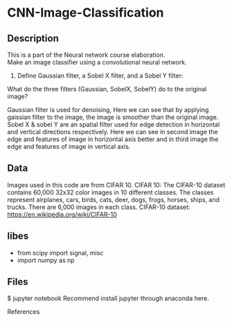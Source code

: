# CNN-Image-Classification
## Description
This is a part of the Neural network course elaboration.\
Make an image classifier using a convolutional neural network.

1. Define Gaussian filter, a Sobel X filter, and a Sobel Y filter:

What do the three filters (Gaussian, SobelX, SobelY) do to the original image?

Gaussian filter is used for denoising, Here we can see that by applying gaissian filter to the image, the image is smoother than the original image.\
Sobel X & sobel Y are an spatial filter used for edge detection in horizontal and vertical directions respectively. Here we can see in second image the edge and features of image in horizontal axis better and in third image the edge and features of image in vertical axis.
 

## Data 
Images used in this code are from CIFAR 10.
CIFAR 10: The CIFAR-10 dataset contains 60,000 32x32 color images in 10 different classes. The classes represent airplanes, cars, birds, cats, deer, dogs, frogs, horses, ships, and trucks. There are 6,000 images in each class. 
CIFAR-10 dataset: https://en.wikipedia.org/wiki/CIFAR-10

## libes
* from scipy import signal, misc 
* import numpy as np
  

## Files

$ jupyter notebook
Recommend install jupyter through anaconda here.

References
